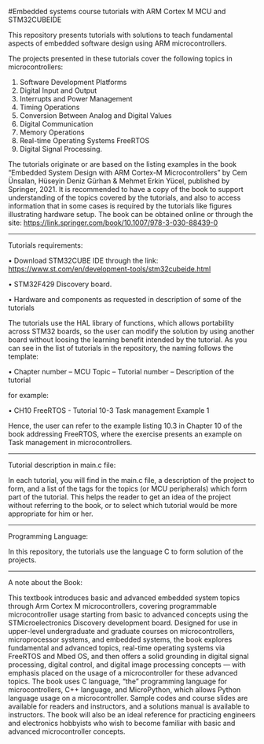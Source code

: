 #Embedded systems course tutorials with ARM Cortex M MCU and STM32CUBEIDE 

This repository presents tutorials with solutions to teach fundamental aspects of embedded software design using ARM microcontrollers.   

The projects presented in these tutorials cover the following topics in microcontrollers:
1.	Software Development Platforms
2.	Digital Input and Output
3.	Interrupts and Power Management
4.	Timing Operations
5.	Conversion Between Analog and Digital Values
6.	Digital Communication
7.	Memory Operations
8.	Real-time Operating Systems FreeRTOS
9.	Digital Signal Processing.
    
The tutorials originate or are based on the listing examples in the book “Embedded System Design with ARM Cortex-M Microcontrollers” by Cem Ünsalan, Hüseyin Deniz Gürhan & Mehmet Erkin Yücel, published by Springer, 2021.
It is recommended to have a copy of the book to support understanding of the topics covered by the tutorials, and also to access information that in some cases is required by the tutorials like figures illustrating hardware setup. The book can be obtained online or through the site: https://link.springer.com/book/10.1007/978-3-030-88439-0

**************************************************************************************
Tutorials requirements: 

•	Download STM32CUBE IDE through the link:
https://www.st.com/en/development-tools/stm32cubeide.html

•	STM32F429 Discovery board. 

•	Hardware and components as requested in description of some of the tutorials

The tutorials use the HAL library of functions, which allows portability across STM32 boards, so the user can modify the solution by using another board without loosing the learning benefit intended by the tutorial. 
As you can see in the list of tutorials in the repository, the naming follows the template:

•	Chapter number – MCU Topic – Tutorial number – Description of the tutorial

for example:

•	CH10 FreeRTOS - Tutorial 10-3 Task management Example 1 

Hence, the user can refer to the example listing 10.3 in Chapter 10 of the book addressing FreeRTOS, where the exercise presents an example on Task management in microcontrollers. 

**************************************************************************************

Tutorial description in main.c file:

In each tutorial, you will find in the main.c file, a description of the project to form, and a list of the tags for the topics (or MCU peripherals) which form part of the tutorial. This helps the reader to get an idea of the project without referring to the book, or to select which tutorial would be more appropriate for him or her.

***************************************************************************************
Programming Language:

In this repository, the tutorials use the language C to form solution of the projects. 
***************************************************************************************

A note about the Book:

This textbook introduces basic and advanced embedded system topics through Arm Cortex M microcontrollers, covering programmable microcontroller usage starting from basic to advanced concepts using the STMicroelectronics Discovery development board. Designed for use in upper-level undergraduate and graduate courses on microcontrollers, microprocessor systems, and embedded systems, the book explores fundamental and advanced topics, real-time operating systems via FreeRTOS and Mbed OS, and then offers a solid grounding in digital signal processing, digital control, and digital image processing concepts — with emphasis placed on the usage of a microcontroller for these advanced topics. The book uses C language, “the” programming language for microcontrollers, C++ language, and MicroPython, which allows Python language usage on a microcontroller. Sample codes and course slides are available for readers and instructors, and a solutions manual is available to instructors. The book will also be an ideal reference for practicing engineers and electronics hobbyists who wish to become familiar with basic and advanced microcontroller concepts. 
